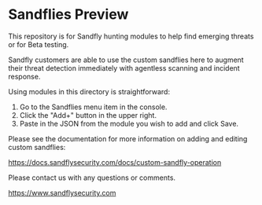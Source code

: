 # Sandflies Preview

This repository is for Sandfly hunting modules to help find emerging threats or for Beta testing. 

Sandfly customers are able to use the custom sandflies here to augment their threat detection immediately with agentless scanning and incident response.

Using modules in this directory is straightforward:

1) Go to the Sandflies menu item in the console.
2) Click the "Add+" button in the upper right.
3) Paste in the JSON from the module you wish to add and click Save.

Please see the documentation for more information on adding and editing custom sandflies:

https://docs.sandflysecurity.com/docs/custom-sandfly-operation

Please contact us with any questions or comments.

https://www.sandflysecurity.com


